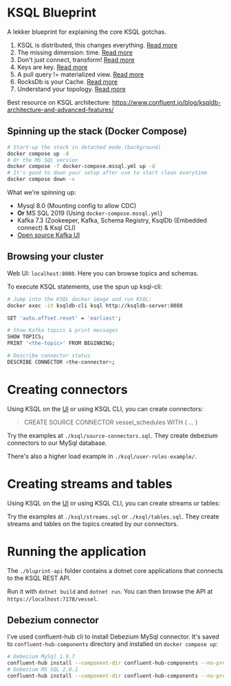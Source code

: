 # KSQL Blueprint

A lekker blueprint for explaining the core KSQL gotchas.

1. KSQL is distributed, this changes everything. [Read more](./docs/distributed.md)
2. The missing dimension: time. [Read more](./docs/time.md)
3. Don't just connect, transform! [Read more](./docs/transforms.md)
4. Keys are key. [Read more](./docs/keys.md)
5. A pull query != materialized view. [Read more](./docs/pull-queries.md)
6. RocksDb is your Cache. [Read more](./docs/rocksdb.md)
7. Understand your topology. [Read more](./docs/topology.md)

Best resource on KSQL architecture: https://www.confluent.io/blog/ksqldb-architecture-and-advanced-features/

## Spinning up the stack (Docker Compose)

```sh
# Start-up the stack in detached mode (background)
docker compose up -d
# Or the MS SQL version
docker compose -f docker-compose.mssql.yml up -d
# It's good to down your setup after use to start clean everytime
docker compose down -v
```

What we're spinning up:

- Mysql 8.0 (Mounting config to allow CDC)
- **Or** MS SQL 2019 (Using `docker-compose.mssql.yml`)
- Kafka 7.3 (Zookeeper, Kafka, Schema Registry, KsqlDb (Embedded connect) & Ksql CLI)
- [Open source Kafka UI](https://github.com/provectus/kafka-ui#env_variables)

## Browsing your cluster

Web UI: `localhost:8080`. Here you can browse topics and schemas.

To execute KSQL statements, use the spun up ksql-cli:

```sh
# Jump into the KSQL docker image and run KSQL:
docker exec -it ksqldb-cli ksql http://ksqldb-server:8088

SET 'auto.offset.reset' = 'earliest';

# Show Kafka topics & print messages
SHOW TOPICS;
PRINT '<the-topic>' FROM BEGINNING;

# Describe connector status
DESCRIBE CONNECTOR <the-connector>;
```

# Creating connectors

Using KSQL on the [UI](http://localhost:8080/ui/clusters/local/ksqldb/query) or using KSQL CLI, you can create connectors:

> CREATE SOURCE CONNECTOR vessel_schedules WITH ( ... )

Try the examples at `./ksql/source-connectors.sql`. They create debezium connectors to our MySql database.

There's also a higher load example in `./ksql/user-roles-example/`.

# Creating streams and tables

Using KSQL on the [UI](http://localhost:8080/ui/clusters/local/ksqldb/query) or using KSQL CLI, you can create streams or tables:

Try the examples at `./ksql/streams.sql` or `./ksql/tables.sql`. They create streams and tables on the topics created by our connectors.

# Running the application

The `./bluprint-api` folder contains a dotnet core applications that connects to the KSQL REST API.

Run it with `dotnet build` and `dotnet run`. You can then browse the API at `https://localhost:7178/vessel`.

## Debezium connector

I've used confluent-hub cli to install Debezium MySql connector. It's saved to `confluent-hub-components` directory and installed on `docker compose up`:

```sh
# Debezium MySql 1.9.7
confluent-hub install --component-dir confluent-hub-components --no-prompt debezium/debezium-connector-mysql:1.9.7
# Debezium MS SQL 2.0.1
confluent-hub install --component-dir confluent-hub-components --no-prompt debezium/debezium-connector-sqlserver:2.0.1
```